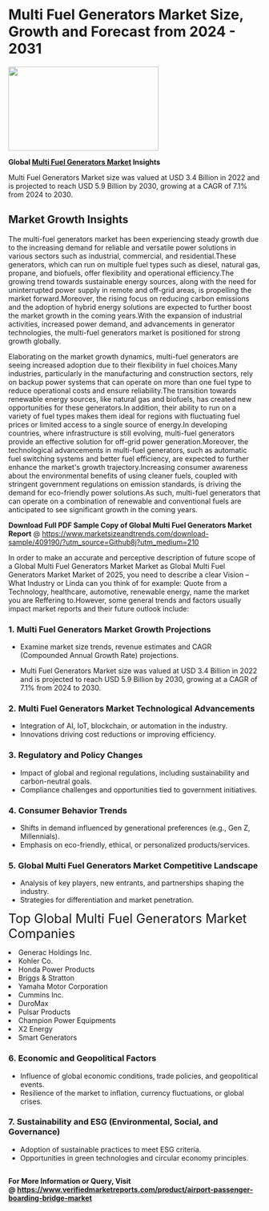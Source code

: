<H1>Multi Fuel Generators Market Size, Growth and Forecast from 2024 - 2031</H1><img class="aligncenter size-medium wp-image-584254" src="https://thirdeyenews.in/wp-content/uploads/2024/09/Global-Market-Research-300x168.jpeg" alt="" width="300" height="168" /><p><strong>Global&nbsp;<a href="https://www.marketsizeandtrends.com/download-sample/409190/?utm_source=Github8j?utm_medium=210">Multi Fuel Generators Market</a> Insights</strong></p><p>Multi Fuel Generators Market size was valued at USD 3.4 Billion in 2022 and is projected to reach USD 5.9 Billion by 2030, growing at a CAGR of 7.1% from 2024 to 2030.</p><p><h2>Market Growth Insights</h2> <p>The multi-fuel generators market has been experiencing steady growth due to the increasing demand for reliable and versatile power solutions in various sectors such as industrial, commercial, and residential.These generators, which can run on multiple fuel types such as diesel, natural gas, propane, and biofuels, offer flexibility and operational efficiency.The growing trend towards sustainable energy sources, along with the need for uninterrupted power supply in remote and off-grid areas, is propelling the market forward.Moreover, the rising focus on reducing carbon emissions and the adoption of hybrid energy solutions are expected to further boost the market growth in the coming years.With the expansion of industrial activities, increased power demand, and advancements in generator technologies, the multi-fuel generators market is positioned for strong growth globally.</p> <p>Elaborating on the market growth dynamics, multi-fuel generators are seeing increased adoption due to their flexibility in fuel choices.Many industries, particularly in the manufacturing and construction sectors, rely on backup power systems that can operate on more than one fuel type to reduce operational costs and ensure reliability.The transition towards renewable energy sources, like natural gas and biofuels, has created new opportunities for these generators.In addition, their ability to run on a variety of fuel types makes them ideal for regions with fluctuating fuel prices or limited access to a single source of energy.In developing countries, where infrastructure is still evolving, multi-fuel generators provide an effective solution for off-grid power generation.Moreover, the technological advancements in multi-fuel generators, such as automatic fuel switching systems and better fuel efficiency, are expected to further enhance the market's growth trajectory.Increasing consumer awareness about the environmental benefits of using cleaner fuels, coupled with stringent government regulations on emission standards, is driving the demand for eco-friendly power solutions.As such, multi-fuel generators that can operate on a combination of renewable and conventional fuels are anticipated to see significant growth in the coming years.</p> <p><span class=""><strong>Download Full PDF Sample Copy of Global Multi Fuel Generators Market Report</strong> @ <a href="https://www.marketsizeandtrends.com/download-sample/409190/?utm_source=Github8j?utm_medium=210" target="_blank">https://www.marketsizeandtrends.com/download-sample/409190/?utm_source=Github8j?utm_medium=210</a></span></p><p>In order to make an accurate and perceptive description of future scope of a Global&nbsp;Multi Fuel Generators Market Market as Global&nbsp;Multi Fuel Generators Market Market of 2025, you need to describe a clear Vision &ndash; What Industry or Linda can you think of for example: Quote from a Technology, healthcare, automotive, renewable energy, name the market you are Reffering to.However, some general trends and factors usually impact market reports and their future outlook include:</p><h3>1.&nbsp;<strong>Multi Fuel Generators Market Growth Projections</strong></h3><ul><li>Examine market size trends, revenue estimates and CAGR (Compounded Annual Growth Rate) projections.</li><li><p>Multi Fuel Generators Market size was valued at USD 3.4 Billion in 2022 and is projected to reach USD 5.9 Billion by 2030, growing at a CAGR of 7.1% from 2024 to 2030.</p></li></ul><h3>2.&nbsp;<strong>Multi Fuel Generators Market Technological Advancements</strong></h3><ul><li>Integration of AI, IoT, blockchain, or automation in the industry.</li><li>Innovations driving cost reductions or improving efficiency.</li></ul><h3>3.&nbsp;<strong>Regulatory and Policy Changes</strong></h3><ul><li>Impact of global and regional regulations, including sustainability and carbon-neutral goals.</li><li>Compliance challenges and opportunities tied to government initiatives.</li></ul><h3>4.&nbsp;<strong>Consumer Behavior Trends</strong></h3><ul><li>Shifts in demand influenced by generational preferences (e.g., Gen Z, Millennials).</li><li>Emphasis on eco-friendly, ethical, or personalized products/services.</li></ul><h3>5.&nbsp;<strong>Global Multi Fuel Generators Market Competitive Landscape</strong></h3><ul><li>Analysis of key players, new entrants, and partnerships shaping the industry.</li><li>Strategies for differentiation and market penetration.</li></ul><p data-pm-slice="1 1 []"><span style="color: inherit; font-family: inherit; font-size: 25px;">Top Global Multi Fuel Generators Market Companies</span></p><div class="" data-test-id=""><p><li>Generac Holdings Inc.</li><li> Kohler Co.</li><li> Honda Power Products</li><li> Briggs & Stratton</li><li> Yamaha Motor Corporation</li><li> Cummins Inc.</li><li> DuroMax</li><li> Pulsar Products</li><li> Champion Power Equipments</li><li> X2 Energy</li><li> Smart Generators</li></p></div><h3>6.&nbsp;<strong>Economic and Geopolitical Factors</strong></h3><ul><li>Influence of global economic conditions, trade policies, and geopolitical events.</li><li>Resilience of the market to inflation, currency fluctuations, or global crises.</li></ul><h3>7.&nbsp;<strong>Sustainability and ESG (Environmental, Social, and Governance)</strong></h3><ul><li>Adoption of sustainable practices to meet ESG criteria.</li><li>Opportunities in green technologies and circular economy principles.</li></ul><h2><strong style="font-size: 14px;">For More Information or Query, Visit @&nbsp;</strong><a style="background-color: #ffffff; font-size: 14px;" href="https://www.marketsizeandtrends.com/report/multi-fuel-generators-market/" target="_blank">https://www.verifiedmarketreports.com/product/airport-passenger-boarding-bridge-market</a></h2>